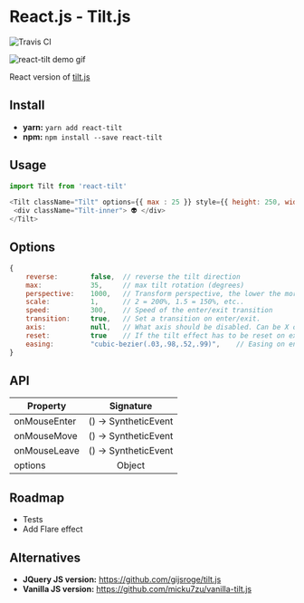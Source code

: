 # React.js - Tilt.js

![Travis CI](https://travis-ci.org/jonathandion/react-tilt.svg?branch=master)


![react-tilt demo gif](https://github.com/jonathandion/react-tilt/blob/master/demo.gif)

React version of [tilt.js](https://github.com/gijsroge/tilt.js)

## Install
- **yarn:** `yarn add react-tilt`
- **npm:** `npm install --save react-tilt`


## Usage
```js
import Tilt from 'react-tilt'

<Tilt className="Tilt" options={{ max : 25 }} style={{ height: 250, width: 250 }} >
 <div className="Tilt-inner"> 👽 </div>
</Tilt>
```

## Options
```js
{
	reverse:        false,  // reverse the tilt direction
	max:            35,     // max tilt rotation (degrees)
	perspective:    1000,   // Transform perspective, the lower the more extreme the tilt gets.
	scale:          1,      // 2 = 200%, 1.5 = 150%, etc..
	speed:          300,    // Speed of the enter/exit transition
	transition:     true,   // Set a transition on enter/exit.
	axis:           null,   // What axis should be disabled. Can be X or Y.
	reset:          true    // If the tilt effect has to be reset on exit.
	easing:         "cubic-bezier(.03,.98,.52,.99)",    // Easing on enter/exit.
}
```

## API

| Property        | Signature           | 
| ------------- |:-------------:|
| onMouseEnter     | () -> SyntheticEvent |
| onMouseMove      | () -> SyntheticEvent      |
| onMouseLeave | () -> SyntheticEvent     |
| options | Object    |


## Roadmap
- Tests
- Add Flare effect

## Alternatives
- **JQuery JS version:** https://github.com/gijsroge/tilt.js
- **Vanilla JS version:** https://github.com/micku7zu/vanilla-tilt.js

